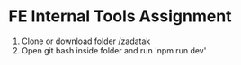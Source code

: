 # FE Internal Tools Assignment

1. Clone or download folder /zadatak
2. Open git bash inside folder and run 'npm run dev'


